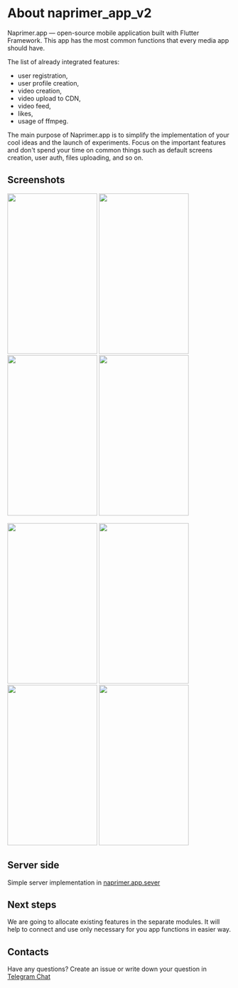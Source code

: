 # About naprimer_app_v2

Naprimer.app — open-source mobile application built with Flutter Framework. 
This app has the most common functions that every media app should have. 

The list of already integrated features: 
* user registration,
* user profile creation,
* video creation,
* video upload to CDN,
* video feed,
* likes,
* usage of ffmpeg. 

The main purpose of Naprimer.app is to simplify the implementation of your cool ideas and the launch of experiments.
Focus on the important features and don't spend your time on common things such as default screens creation, user auth, files uploading, and so on.

## Screenshots
<img src="https://user-images.githubusercontent.com/36448245/144253897-082cc45f-c652-48b3-818a-56824438ca22.jpg" width="202" height="360" /> <img src="https://user-images.githubusercontent.com/36448245/144253977-adf6f9e9-4cf1-4097-b890-6cf9dd9d9dd2.jpg" width="202" height="360" /> <img src="https://user-images.githubusercontent.com/36448245/144253993-52158fde-2dda-4f4d-8628-9d486f8ba91a.jpg" width="202" height="360" /> <img src="https://user-images.githubusercontent.com/36448245/144254006-fa44634b-fa12-4e4b-8ebc-1da6c1684bda.jpg" width="202" height="360" /> 

<img src="https://user-images.githubusercontent.com/36448245/144254017-1eb0c203-dc8e-43ad-823e-7ce1ae2f90d2.jpg" width="202" height="360" /> <img src="https://user-images.githubusercontent.com/36448245/144254046-22a065da-187a-4369-a4fd-1dabf017f94b.jpg" width="202" height="360" /> <img src="https://user-images.githubusercontent.com/36448245/144258356-6d2d0723-0df5-4667-93ea-8322e396d2ac.jpg" width="202" height="360" /> <img src="https://user-images.githubusercontent.com/36448245/144258754-24823cad-daf8-4754-a280-8e74de7140d2.jpg" width="202" height="360" /> 

## Server side
Simple server implementation in [naprimer.app.sever](https://github.com/Naprimer-app-git/naprimer.app.sever) 

## Next steps
We are going to allocate existing features in the separate modules. It will help to connect and use only necessary for you app functions in easier way.

## Contacts
Have any questions? Create an issue or write down your question in [Telegram Chat](https://t.me/+1p57p8EdeO5jN2Ey) 
